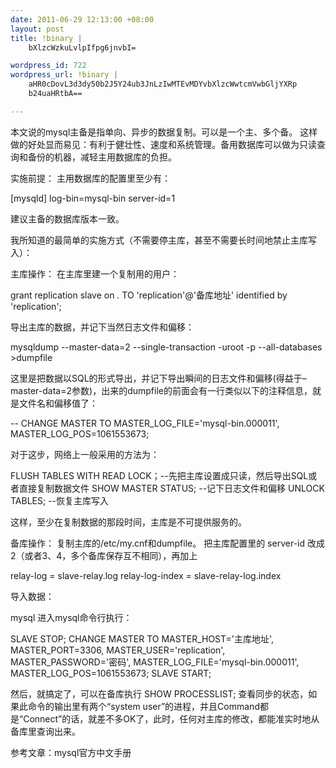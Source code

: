 ```yaml
--- 
date: 2011-06-29 12:13:00 +08:00
layout: post
title: !binary |
    bXlzcWzkuLvlpIfpg6jnvbI=

wordpress_id: 722
wordpress_url: !binary |
    aHR0cDovL3d3dy50b2J5Y24ub3JnLzIwMTEvMDYvbXlzcWwtcmVwbGljYXRp
    b24uaHRtbA==

---
```

本文说的mysql主备是指单向、异步的数据复制。可以是一个主、多个备。
这样做的好处显而易见：有利于健壮性、速度和系统管理。备用数据库可以做为只读查询和备份的机器，减轻主用数据库的负担。

实施前提：
主用数据库的配置里至少有：


[mysqld]
log-bin=mysql-bin
server-id=1


建议主备的数据库版本一致。

我所知道的最简单的实施方式（不需要停主库，甚至不需要长时间地禁止主库写入）：

主库操作：
在主库里建一个复制用的用户：


grant replication slave on *.* TO 'replication'@'备库地址' identified by 'replication';


导出主库的数据，并记下当然日志文件和偏移：


mysqldump --master-data=2 --single-transaction -uroot -p --all-databases &gt;dumpfile


这里是把数据以SQL的形式导出，并记下导出瞬间的日志文件和偏移(得益于–master-data=2参数)，出来的dumpfile的前面会有一行类似以下的注释信息，就是文件名和偏移值了：

-- CHANGE MASTER TO MASTER_LOG_FILE='mysql-bin.000011', MASTER_LOG_POS=1061553673;

对于这步，网络上一般采用的方法为：


FLUSH TABLES WITH READ LOCK；--先把主库设置成只读，然后导出SQL或者直接复制数据文件
SHOW MASTER STATUS; --记下日志文件和偏移
UNLOCK TABLES; --恢复主库写入


这样，至少在复制数据的那段时间，主库是不可提供服务的。

备库操作：
复制主库的/etc/my.cnf和dumpfile。
把主库配置里的 server-id 改成2（或者3、4，多个备库保存互不相同），再加上

relay-log = slave-relay.log
relay-log-index = slave-relay-log.index

导入数据：

mysql 进入mysql命令行执行：


SLAVE STOP;
CHANGE MASTER TO
MASTER_HOST='主库地址',
MASTER_PORT=3306,
MASTER_USER='replication',
MASTER_PASSWORD='密码',
MASTER_LOG_FILE='mysql-bin.000011',
MASTER_LOG_POS=1061553673;
SLAVE START;


然后，就搞定了，可以在备库执行
SHOW PROCESSLIST;
查看同步的状态，如果此命令的输出里有两个“system user”的进程，并且Command都是“Connect”的话，就差不多OK了，此时，任何对主库的修改，都能准实时地从备库里查询出来。

参考文章：<a>mysql官方中文手册</a>
